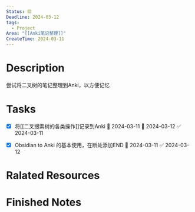 ```yaml
---
Status: 🟨
Deadline: 2024-03-12
tags:
  - Project
Area: "[[Anki笔记整理]]"
CreateTime: 2024-03-11
---
```


# Description
尝试将二叉树的笔记整理到Anki，以方便记忆




# Tasks
- [x] 将[[二叉搜索树的各类操作]]记录到Anki 🛫 2024-03-11 📅 2024-03-12 ✅ 2024-03-11
- [x] Obsidian to Anki 的基本使用，在断处添加END 📅 2024-03-11 ✅ 2024-03-12




# Ralated Resources


# Finished Notes

